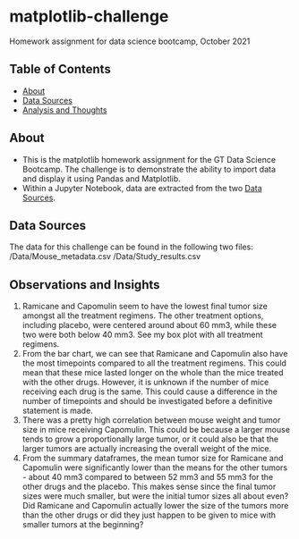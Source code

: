 # matplotlib-challenge
Homework assignment for data science bootcamp, October 2021

## Table of Contents
* [About](#about)
* [Data Sources](#datasources)
* [Analysis and Thoughts](#analysisandthoughts)

## About
* This is the matplotlib homework assignment for the GT Data Science Bootcamp. The challenge is to demonstrate the ability to import data and display it using Pandas and Matplotlib.  
* Within a Jupyter Notebook, data are extracted from the two [Data Sources](#datasources). 

## Data Sources
The data for this challenge can be found in the following two files:
/Data/Mouse_metadata.csv 
/Data/Study_results.csv

## Observations and Insights 
1. Ramicane and Capomulin seem to have the lowest final tumor size amongst all the treatment regimens. The other treatment options, including placebo, were centered around about 60 mm3, while these two were both below 40 mm3. See my box plot with all treatment regimens. 
2. From the bar chart, we can see that Ramicane and Capomulin also have the most timepoints compared to all the treatment regimens. This could mean that these mice lasted longer on the whole than the mice treated with the other drugs. However, it is unknown if the number of mice receiving each drug is the same. This could cause a difference in the number of timepoints and should be investigated before a definitive statement is made. 
3. There was a pretty high correlation between mouse weight and tumor size in mice receiving Capomulin. This could be because a larger mouse tends to grow a proportionally large tumor, or it could also be that the larger tumors are actually increasing the overall weight of the mice. 
4. From the summary dataframes, the mean tumor size for Ramicane and Capomulin were significantly lower than the means for the other tumors - about 40 mm3 compared to between 52 mm3 and 55 mm3 for the other drugs and the placebo. This makes sense since the final tumor sizes were much smaller, but were the initial tumor sizes all about even? Did Ramicane and Capomulin actually lower the size of the tumors more than the other drugs or did they just happen to be given to mice with smaller tumors at the beginning? 

